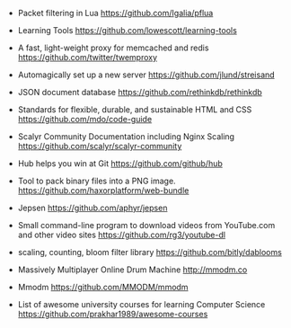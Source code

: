 
* Packet filtering in Lua
https://github.com/Igalia/pflua

* Learning Tools
https://github.com/lowescott/learning-tools

* A fast, light-weight proxy for memcached and redis
https://github.com/twitter/twemproxy

* Automagically set up a new server
https://github.com/jlund/streisand

* JSON document database
https://github.com/rethinkdb/rethinkdb

* Standards for flexible, durable, and sustainable HTML and CSS
https://github.com/mdo/code-guide

* Scalyr Community Documentation including Nginx Scaling
https://github.com/scalyr/scalyr-community

* Hub helps you win at Git
https://github.com/github/hub

* Tool to pack binary files into a PNG image.
https://github.com/haxorplatform/web-bundle

* Jepsen
https://github.com/aphyr/jepsen

* Small command-line program to download videos from YouTube.com and other video sites
https://github.com/rg3/youtube-dl

* scaling, counting, bloom filter library
https://github.com/bitly/dablooms

* Massively Multiplayer Online Drum Machine
http://mmodm.co

* Mmodm
https://github.com/MMODM/mmodm

* List of awesome university courses for learning Computer Science
https://github.com/prakhar1989/awesome-courses
